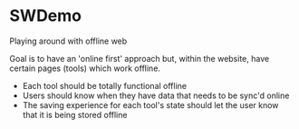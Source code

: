 # SWDemo
Playing around with offline web

Goal is to have an 'online first' approach but, within the website, have certain pages (tools) which work offline.

* Each tool should be totally functional offline
* Users should know when they have data that needs to be sync'd online
* The saving experience for each tool's state should let the user know that it is being stored offline
